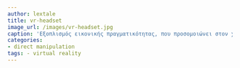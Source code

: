 ```yaml
---
author: lextale	
title: vr-headset
image_url: /images/vr-headset.jpg
caption: 'Εξοπλισμός εικονικής πραγματικότητας, που προσομοιώνει στον χρήστη ένα πραγματικό ή φανταστικό περιβάλλον.'
categories:  
- direct manipulation
tags: - virtual reality
---
```

